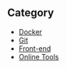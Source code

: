## Category

* [Docker](./docker)
* [Git](./git/)
* [Front-end](./front-end/)
* [Online Tools](./online-tools)

